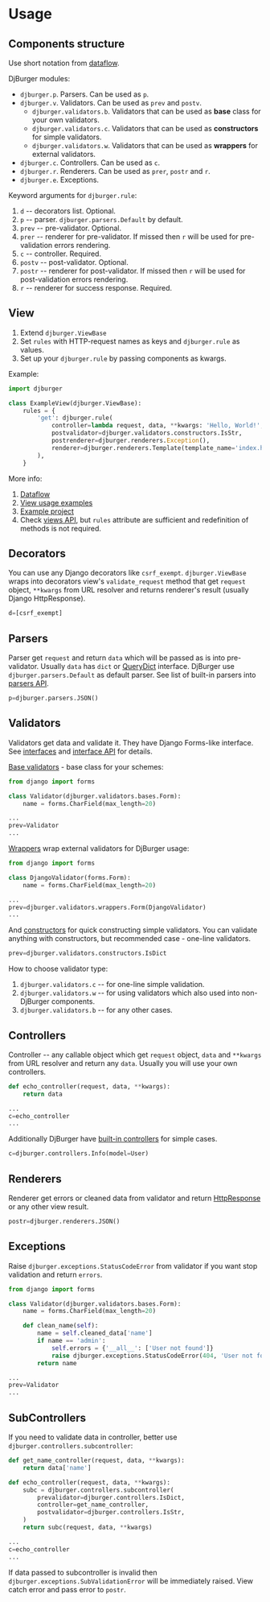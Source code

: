 # Usage

## Components structure

Use short notation from [dataflow](philosophy.html#dataflow).

DjBurger modules:

+ `djburger.p`. Parsers. Can be used as `p`.
+ `djburger.v`. Validators. Can be used as `prev` and `postv`.
  + `djburger.validators.b`. Validators that can be used as **base** class for your own validators.
  + `djburger.validators.c`. Validators that can be used as **constructors** for simple validators.
  + `djburger.validators.w`. Validators that can be used as **wrappers** for external validators.
+ `djburger.c`. Controllers. Can be used as `c`.
+ `djburger.r`. Renderers. Can be used as `prer`, `postr` and `r`.
+ `djburger.e`. Exceptions.

Keyword arguments for `djburger.rule`:

1. `d` -- decorators list. Optional.
1. `p` -- parser. `djburger.parsers.Default` by default.
1. `prev` -- pre-validator. Optional.
1. `prer` -- renderer for pre-validator. If missed then `r` will be used for pre-validation errors rendering.
1. `c` -- controller. Required.
1. `postv` -- post-validator. Optional.
1. `postr` -- renderer for post-validator. If missed then `r` will be used for post-validation errors rendering.
1. `r` -- renderer for success response. Required.


## View

1. Extend `djburger.ViewBase`
1. Set `rules` with HTTP-request names as keys and `djburger.rule` as values.
1. Set up your `djburger.rule` by passing components as kwargs.

Example:

```python
import djburger

class ExampleView(djburger.ViewBase):
    rules = {
        'get': djburger.rule(
            controller=lambda request, data, **kwargs: 'Hello, World!',
            postvalidator=djburger.validators.constructors.IsStr,
            postrenderer=djburger.renderers.Exception(),
            renderer=djburger.renderers.Template(template_name='index.html'),
        ),
    }
```

More info:

1. [Dataflow](philosophy.html#dataflow)
1. [View usage examples](examples.html#view)
1. [Example project](https://github.com/orsinium/djburger/tree/master/example)
1. Сheck [views API](views.html), but `rules` attribute are sufficient and redefinition of methods is not required.


## Decorators

You can use any Django decorators like `csrf_exempt`. `djburger.ViewBase` wraps into decorators view's `validate_request` method that get `request` object, `**kwargs` from URL resolver and returns renderer's result (usually Django HttpResponse).

```python
d=[csrf_exempt]
```


## Parsers

Parser get `request` and return `data` which will be passed as is into pre-validator. Usually `data` has `dict` or [QueryDict](https://docs.djangoproject.com/en/2.0/ref/request-response/#django.http.QueryDict) interface. DjBurger use `djburger.parsers.Default` as default parser. See list of built-in parsers into [parsers API](parsers.html).

```python
p=djburger.parsers.JSON()
```


## Validators

Validators get data and validate it. They have Django Forms-like interface. See [interfaces](interfaces.html) and [interface API](validators.html#djburger.validators.bases.IValidator) for details.

[Base validators](validators.html#module-djburger.validators.bases) - base class for your schemes:

```python
from django import forms

class Validator(djburger.validators.bases.Form):
    name = forms.CharField(max_length=20)

...
prev=Validator
...
```

[Wrappers](validators.html#module-djburger.validators.wrappers) wrap external validators for DjBurger usage:

```python
from django import forms

class DjangoValidator(forms.Form):
    name = forms.CharField(max_length=20)

...
prev=djburger.validators.wrappers.Form(DjangoValidator)
...
```

And [constructors](validators.html#module-djburger.validators.constructors) for quick constructing simple validators. You can validate anything with constructors, but recommended case - one-line validators.


```python
prev=djburger.validators.constructors.IsDict
```


How to choose validator type:

1. `djburger.validators.c` -- for one-line simple validation.
1. `djburger.validators.w` -- for using validators which also used into non-DjBurger components.
1. `djburger.validators.b` -- for any other cases.


## Controllers

Controller -- any callable object which get `request` object, `data` and `**kwargs` from URL resolver and return any `data`. Usually you will use your own controllers.

```python
def echo_controller(request, data, **kwargs):
    return data

...
c=echo_controller
...
```

Additionally DjBurger have [built-in controllers](controllers.html) for simple cases.

```python
c=djburger.controllers.Info(model=User)
```


## Renderers

Renderer get errors or cleaned data from validator and return [HttpResponse](https://docs.djangoproject.com/en/2.0/ref/request-response/#httpresponse-objects) or any other view result.

```python
postr=djburger.renderers.JSON()
```


## Exceptions

Raise `djburger.exceptions.StatusCodeError` from validator if you want stop validation and return `errors`.

```python
from django import forms

class Validator(djburger.validators.bases.Form):
    name = forms.CharField(max_length=20)

    def clean_name(self):
        name = self.cleaned_data['name']
        if name == 'admin':
            self.errors = {'__all__': ['User not found']}
            raise djburger.exceptions.StatusCodeError(404, 'User not found')
        return name

...
prev=Validator
...
```


## SubControllers

If you need to validate data in controller, better use `djburger.controllers.subcontroller`:

```python
def get_name_controller(request, data, **kwargs):
    return data['name']

def echo_controller(request, data, **kwargs):
    subc = djburger.controllers.subcontroller(
        prevalidator=djburger.controllers.IsDict,
        controller=get_name_controller,
        postvalidator=djburger.controllers.IsStr,
    )
    return subc(request, data, **kwargs)

...
c=echo_controller
...
```

If data passed to subcontroller is invalid then `djburger.exceptions.SubValidationError` will be immediately raised. View catch error and pass error to `postr`.

